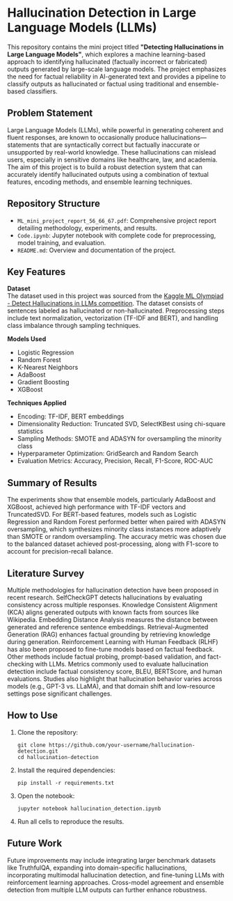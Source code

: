 # Hallucination Detection in Large Language Models (LLMs)

This repository contains the mini project titled **"Detecting Hallucinations in Large Language Models"**, which explores a machine learning-based approach to identifying hallucinated (factually incorrect or fabricated) outputs generated by large-scale language models. The project emphasizes the need for factual reliability in AI-generated text and provides a pipeline to classify outputs as hallucinated or factual using traditional and ensemble-based classifiers.

## Problem Statement

Large Language Models (LLMs), while powerful in generating coherent and fluent responses, are known to occasionally produce hallucinations—statements that are syntactically correct but factually inaccurate or unsupported by real-world knowledge. These hallucinations can mislead users, especially in sensitive domains like healthcare, law, and academia. The aim of this project is to build a robust detection system that can accurately identify hallucinated outputs using a combination of textual features, encoding methods, and ensemble learning techniques.

## Repository Structure

- `ML_mini_project_report_56_66_67.pdf`: Comprehensive project report detailing methodology, experiments, and results.
- `Code.ipynb`: Jupyter notebook with complete code for preprocessing, model training, and evaluation.
- `README.md`: Overview and documentation of the project.

## Key Features

**Dataset**  
The dataset used in this project was sourced from the [Kaggle ML Olympiad - Detect Hallucinations in LLMs competition](https://www.kaggle.com/competitions/ml-olympiad-detect-hallucinations-in-llms).
The dataset consists of sentences labeled as hallucinated or non-hallucinated. Preprocessing steps include text normalization, vectorization (TF-IDF and BERT), and handling class imbalance through sampling techniques.

**Models Used**  
- Logistic Regression  
- Random Forest  
- K-Nearest Neighbors  
- AdaBoost  
- Gradient Boosting  
- XGBoost  

**Techniques Applied**  
- Encoding: TF-IDF, BERT embeddings  
- Dimensionality Reduction: Truncated SVD, SelectKBest using chi-square statistics  
- Sampling Methods: SMOTE and ADASYN for oversampling the minority class  
- Hyperparameter Optimization: GridSearch and Random Search  
- Evaluation Metrics: Accuracy, Precision, Recall, F1-Score, ROC-AUC  

## Summary of Results

The experiments show that ensemble models, particularly AdaBoost and XGBoost, achieved high performance with TF-IDF vectors and TruncatedSVD. For BERT-based features, models such as Logistic Regression and Random Forest performed better when paired with ADASYN oversampling, which synthesizes minority class instances more adaptively than SMOTE or random oversampling. The accuracy metric was chosen due to the balanced dataset achieved post-processing, along with F1-score to account for precision-recall balance.

## Literature Survey

Multiple methodologies for hallucination detection have been proposed in recent research. SelfCheckGPT detects hallucinations by evaluating consistency across multiple responses. Knowledge Consistent Alignment (KCA) aligns generated outputs with known facts from sources like Wikipedia. Embedding Distance Analysis measures the distance between generated and reference sentence embeddings. Retrieval-Augmented Generation (RAG) enhances factual grounding by retrieving knowledge during generation. Reinforcement Learning with Human Feedback (RLHF) has also been proposed to fine-tune models based on factual feedback. Other methods include factual probing, prompt-based validation, and fact-checking with LLMs. Metrics commonly used to evaluate hallucination detection include factual consistency score, BLEU, BERTScore, and human evaluations. Studies also highlight that hallucination behavior varies across models (e.g., GPT-3 vs. LLaMA), and that domain shift and low-resource settings pose significant challenges.

## How to Use

1. Clone the repository:
   ```
   git clone https://github.com/your-username/hallucination-detection.git
   cd hallucination-detection
   ```

2. Install the required dependencies:
   ```
   pip install -r requirements.txt
   ```

3. Open the notebook:
   ```
   jupyter notebook hallucination_detection.ipynb
   ```

4. Run all cells to reproduce the results.

## Future Work

Future improvements may include integrating larger benchmark datasets like TruthfulQA, expanding into domain-specific hallucinations, incorporating multimodal hallucination detection, and fine-tuning LLMs with reinforcement learning approaches. Cross-model agreement and ensemble detection from multiple LLM outputs can further enhance robustness.
